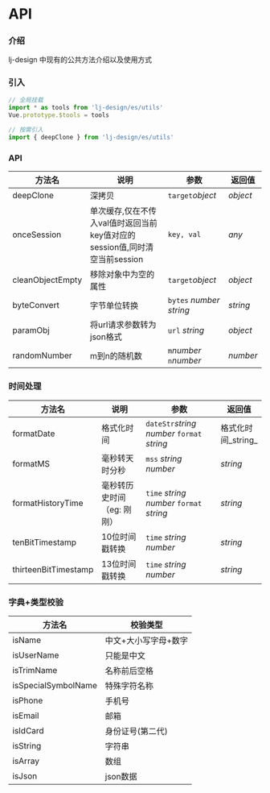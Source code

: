 # API

### 介绍

lj-design 中现有的公共方法介绍以及使用方式

### 引入
  
```javascript
// 全局挂载
import * as tools from 'lj-design/es/utils'
Vue.prototype.$tools = tools
  
// 按需引入
import { deepClone } from 'lj-design/es/utils'
```

### API

| 方法名 | 说明 | 参数 | 返回值 |
|--------|------|-----|-------|
| deepClone | 深拷贝 | `target`_object_ | _object_ |
| onceSession | 单次缓存,仅在不传入val值时返回当前key值对应的session值,同时清空当前session | `key, val` | _any_ |
| cleanObjectEmpty | 移除对象中为空的属性 | `target`_object_ | _object_ |
| byteConvert | 字节单位转换 | `bytes` _number_  _string_ | _string_ |
| paramObj | 将url请求参数转为json格式 | `url` _string_ | _object_ |
| randomNumber | m到n的随机数 | `m`_number_ `n`_number_ | _number_ |
### 时间处理

| 方法名 | 说明 | 参数 | 返回值 |
|--------|------|-----|-------|
| formatDate | 格式化时间 | `dateStr`_string_  _number_ `format` _string_ | 格式化时间_string_ |
| formatMS | 毫秒转天时分秒 | `mss` _string_ _number_ | _string_ |
| formatHistoryTime | 毫秒转历史时间（eg: 刚刚） | `time` _string_ _number_ `format` _string_ | _string_ |
| tenBitTimestamp | 10位时间戳转换 | `time` _string_ _number_ | _string_ |
| thirteenBitTimestamp | 13位时间戳转换 | `time` _string_ _number_ | _string_ |

### 字典+类型校验

| 方法名 | 校验类型 |
|--------|------|
| isName | 中文+大小写字母+数字 |
| isUserName | 只能是中文 |
| isTrimName | 名称前后空格 |
| isSpecialSymbolName | 特殊字符名称 |
| isPhone | 手机号 |
| isEmail | 邮箱 |
| isIdCard | 身份证号(第二代) |
| isString | 字符串 |
| isArray | 数组 |
| isJson | json数据 |